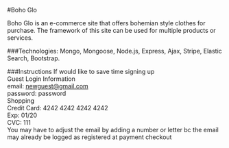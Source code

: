 #Boho Glo

Boho Glo is an e-commerce site that offers bohemian style clothes for purchase. The framework of this site can be used for multiple products or services. <br>

###Technologies: 
Mongo, Mongoose, Node.js, Express, Ajax, Stripe, Elastic Search, Bootstrap.

###Instructions
If would like to save time signing up <br>
Guest Login Information<br>
email: newguest@gmail.com<br>
password: password<br>
Shopping<br>
Credit Card: 4242 4242 4242 4242<br>
Exp: 01/20<br>
CVC: 111<br>
You may have to adjust the email by adding a number or letter bc the email may already be logged as registered at payment checkout